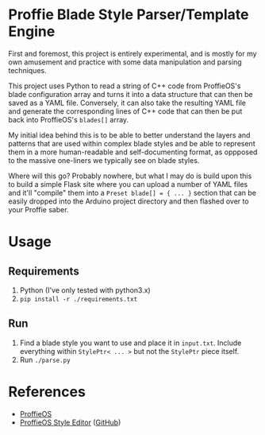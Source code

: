 # Proffie Blade Style Parser/Template Engine

First and foremost, this project is entirely experimental, and is mostly
for my own amusement and practice with some data manipulation and parsing
techniques.

This project uses Python to read a string of C++ code from ProffieOS's
blade configuration array and turns it into a data structure that can then
be saved as a YAML file. Conversely, it can also take the resulting YAML
file and generate the corresponding lines of C++ code that can then be put
back into ProffieOS's `blades[]` array.

My initial idea behind this is to be able to better understand the layers
and patterns that are used within complex blade styles and be able to
represent them in a more human-readable and self-documenting format, as
oppposed to the massive one-liners we typically see on blade styles.

Where will this go? Probably nowhere, but what I may do is build upon this
to build a simple Flask site where you can upload a number of YAML files
and it'll "compile" them into a `Preset blade[] = { ... }` section that
can be easily dropped into the Arduino project directory and then flashed
over to your Proffie saber.


# Usage

## Requirements

1. Python (I've only tested with python3.x)
1. `pip install -r ./requirements.txt`

## Run

1. Find a blade style you want to use and place it in `input.txt`. Include
   everything within `StylePtr< ... >` but not the `StylePtr` piece itself.
1. Run `./parse.py`

# References

* [ProffieOS](https://github.com/profezzorn/ProffieOS)
* [ProffieOS Style Editor](https://fredrik.hubbe.net/lightsaber/style_editor.html) ([GitHub](https://github.com/profezzorn/ProffieOS-StyleEditor))
